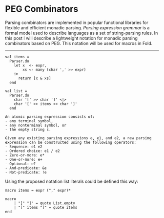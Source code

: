 # PEG Combinators

Parsing combinators are implemented in popular functional libraries for flexible and efficient monadic parsing. _Parsing expression grammar_ is a formal model used to describe languages as a set of string-parsing rules. In this post I will describe a lightweight notation for monadic parsing combinators based on PEG. This notation will be used for macros in Fold.

---

```
val items =
  Parser.do
    let x  <- expr,
        xs <- many (char ',' >> expr)
    in
      return [x & xs]
  end

val list =
  Parser.do
    char '[' >> char ']' <|>
    char '[' >> items << char ']'
  end
```


```
An atomic parsing expression consists of:
- any terminal symbol,
- any nonterminal symbol, or
- the empty string ε.

Given any existing parsing expressions e, e1, and e2, a new parsing expression can be constructed using the following operators:
- Sequence: e1 e2
- Ordered choice: e1 / e2
- Zero-or-more: e*
- One-or-more: e+
- Optional: e?
- And-predicate: &e
- Not-predicate: !e
```

Using the proposed notation list literals could be defined this way:

```
macro items = expr ("," expr)*

macro
	| "[" "]" = quote List.empty
	| "[" items "]" = quote items
end
```
